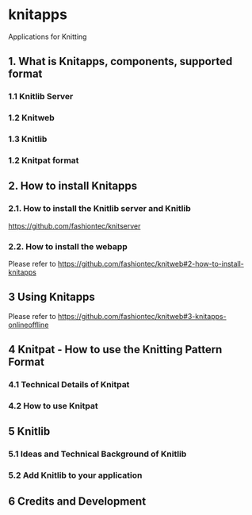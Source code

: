 # knitapps
Applications for Knitting

## 1. What is Knitapps, components, supported format
### 1.1 Knitlib Server
### 1.2 Knitweb
### 1.3 Knitlib
### 1.2 Knitpat format

## 2. How to install Knitapps 
### 2.1. How to install the Knitlib server and Knitlib
https://github.com/fashiontec/knitserver

### 2.2. How to install the webapp
Please refer to https://github.com/fashiontec/knitweb#2-how-to-install-knitapps

## 3 Using Knitapps
Please refer to https://github.com/fashiontec/knitweb#3-knitapps-onlineoffline

## 4 Knitpat - How to use the Knitting Pattern Format
### 4.1 Technical Details of Knitpat
### 4.2 How to use Knitpat

## 5 Knitlib
### 5.1 Ideas and Technical Background of Knitlib
### 5.2 Add Knitlib to your application

## 6 Credits and Development
